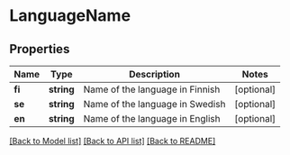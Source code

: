 # LanguageName

## Properties
Name | Type | Description | Notes
------------ | ------------- | ------------- | -------------
**fi** | **string** | Name of the language in Finnish | [optional] 
**se** | **string** | Name of the language in Swedish | [optional] 
**en** | **string** | Name of the language in English | [optional] 

[[Back to Model list]](../README.md#documentation-for-models) [[Back to API list]](../README.md#documentation-for-api-endpoints) [[Back to README]](../README.md)


